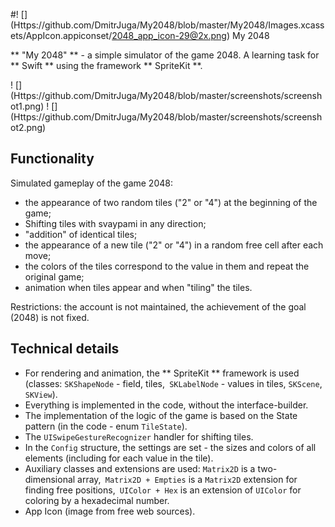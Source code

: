 #! [] (Https://github.com/DmitrJuga/My2048/blob/master/My2048/Images.xcassets/AppIcon.appiconset/2048_app_icon-29@2x.png) My 2048

** "My 2048" ** - a simple simulator of the game 2048. A learning task for ** Swift ** using the framework ** SpriteKit **.

! [] (Https://github.com/DmitrJuga/My2048/blob/master/screenshots/screenshot1.png)
! [] (Https://github.com/DmitrJuga/My2048/blob/master/screenshots/screenshot2.png)


## Functionality

Simulated gameplay of the game 2048:
- the appearance of two random tiles ("2" or "4") at the beginning of the game;
- Shifting tiles with svaypami in any direction;
- "addition" of identical tiles;
- the appearance of a new tile ("2" or "4") in a random free cell after each move;
- the colors of the tiles correspond to the value in them and repeat the original game;
- animation when tiles appear and when "tiling" the tiles.

Restrictions: the account is not maintained, the achievement of the goal (2048) is not fixed.

## Technical details

- For rendering and animation, the ** SpriteKit ** framework is used (classes: `SKShapeNode` - field, tiles,` SKLabelNode` - values ​​in tiles, `SKScene`,` SKView`).
- Everything is implemented in the code, without the interface-builder.
- The implementation of the logic of the game is based on the State pattern (in the code - enum `TileState`).
- The `UISwipeGestureRecognizer` handler for shifting tiles.
- In the `Config` structure, the settings are set - the sizes and colors of all elements (including for each value in the tile).
- Auxiliary classes and extensions are used: `Matrix2D` is a two-dimensional array,` Matrix2D + Empties` is a `Matrix2D` extension for finding free positions,` UIColor + Hex` is an extension of `UIColor` for coloring by a hexadecimal number.
- App Icon (image from free web sources).
